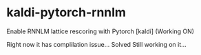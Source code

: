 # kaldi-pytorch-rnnlm
Enable RNNLM lattice rescoring with Pytorch [kaldi] (Working ON)

Right now it has complilation issue... Solved
Still working on it...

